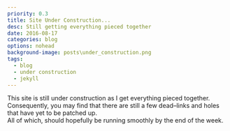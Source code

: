 ```yaml
---
priority: 0.3
title: Site Under Construction...
desc: Still getting everything pieced together
date: 2016-08-17
categories: blog
options: nohead
background-image: posts\under_construction.png
tags:
  - blog
  - under construction
  - jekyll
---
```


This site is still under construction as I get everything pieced together. Consequently, you may find that there are still a few dead&ndash;links and holes that have yet to be patched up.  
All of which, should hopefully be running smoothly by the end of the week.   
